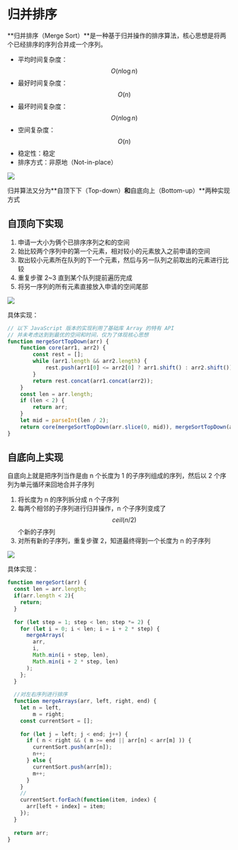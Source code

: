 # 归并排序

**归并排序（Merge Sort）**是一种基于归并操作的排序算法，核心思想是将两个已经排序的序列合并成一个序列。

* 平均时间复杂度：$$O(n \log n)$$
* 最好时间复杂度：$$O(n)$$
* 最坏时间复杂度：$$O(n \log n)$$
* 空间复杂度：$$O(n)$$
* 稳定性：稳定
* 排序方式：非原地（Not-in-place）

![](https://upload.wikimedia.org/wikipedia/commons/c/cc/Merge-sort-example-300px.gif)

归并算法又分为**自顶下下（Top-down）**和**自底向上（Bottom-up）**两种实现方式

## 自顶向下实现

1. 申请一大小为俩个已排序序列之和的空间
2. 始比较两个序列中的第一个元素，相对较小的元素放入之前申请的空间
3. 取出较小元素所在队列的下一个元素，然后与另一队列之前取出的元素进行比较
4. 重复步骤 2~3 直到某个队列提前遍历完成
5. 将另一序列的所有元素直接放入申请的空间尾部

![](http://youngjd.com/images/2017-02-20-2.png)

具体实现：

```js
// 以下 JavaScript 版本的实现利用了基础库 Array 的特有 API
// 并未考虑达到到最优的空间和时间，仅为了体现核心思想
function mergeSortTopDown(arr) {
    function core(arr1, arr2) {
        const rest = [];
        while (arr1.length && arr2.length) {
            rest.push(arr1[0] <= arr2[0] ? arr1.shift() : arr2.shift());
        }
        return rest.concat(arr1.concat(arr2));
    }
    const len = arr.length;
    if (len < 2) {
        return arr;
    }
    let mid = parseInt(len / 2);
    return core(mergeSortTopDown(arr.slice(0, mid)), mergeSortTopDown(arr.slice(mid)));
}
```

## 自底向上实现

自底向上就是把序列当作是由 n 个长度为 1 的子序列组成的序列，然后以 2 个序列为单元循环来回地合并子序列

1. 将长度为 n 的序列拆分成 n 个子序列
2. 每两个相邻的子序列进行归并操作，n 个子序列变成了 $$ceil(n/2)$$ 个新的子序列
3. 对所有新的子序列，重复步骤 2，知道最终得到一个长度为 n 的子序列

![](http://youngjd.com/images/2017-02-20-3.png)

具体实现：

```js
function mergeSort(arr) {
  const len = arr.length;
  if(arr.length < 2){
    return;
  }
  
  for (let step = 1; step < len; step *= 2) {
    for (let i = 0; i < len; i = i + 2 * step) {
      mergeArrays(
        arr, 
        i, 
        Math.min(i + step, len), 
        Math.min(i + 2 * step, len)
      );
    };
  }
  
  //对左右序列进行排序
  function mergeArrays(arr, left, right, end) {
    let n = left,
        m = right;
    const currentSort = [];
    
    for (let j = left; j < end; j++) {
      if ( n < right && ( m >= end || arr[n] < arr[m] )) {
        currentSort.push(arr[n]);
        n++;
      } else {
        currentSort.push(arr[m]);
        m++;
      }
    }
    //     
    currentSort.forEach(function(item, index) { 
      arr[left + index] = item; 
    });
  }
  
  return arr;
}
```



